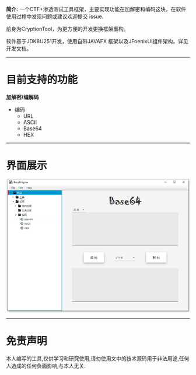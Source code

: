 
**简介:** 一个CTF+渗透测试工具框架，主要实现功能在加解密和编码这块，在软件使用过程中发现问题或建议欢迎提交 issue.

前身为CryptionTool，为更方便的开发更换框架重构。

软件基于JDK8U251开发，使用自带JAVAFX 框架以及JFoenixUI组件架构。详见开发文档。

---

# 目前支持的功能

**加解密/编解码**

- 编码
  - URL
  - ASCII
  - Base64
  - HEX

---

# 界面展示

![](./assets/img/01.png)

---

# 免责声明

本人编写的工具,仅供学习和研究使用,请勿使用文中的技术源码用于非法用途,任何人造成的任何负面影响,与本人无关.
